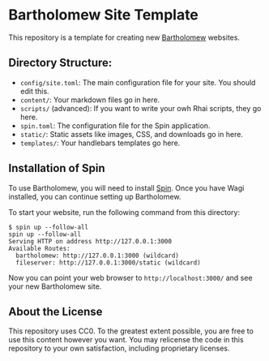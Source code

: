 # Bartholomew Site Template

This repository is a template for creating new [Bartholomew](https://github.com/fermyon/bartholomew) websites.

## Directory Structure:

- `config/site.toml`: The main configuration file for your site. You should edit this.
- `content/`: Your markdown files go in here.
- `scripts/` (advanced): If you want to write your owh Rhai scripts, they go here.
- `spin.toml`: The configuration file for the Spin application.
- `static/`: Static assets like images, CSS, and downloads go in here.
- `templates/`: Your handlebars templates go here. 

## Installation of Spin

To use Bartholomew, you will need to install [Spin](https://spin.fermyon.dev).
Once you have Wagi installed, you can continue setting up Bartholomew.

To start your website, run the following command from this directory:

```console
$ spin up --follow-all
spin up --follow-all
Serving HTTP on address http://127.0.0.1:3000
Available Routes:
  bartholomew: http://127.0.0.1:3000 (wildcard)
  fileserver: http://127.0.0.1:3000/static (wildcard)
```

Now you can point your web browser to `http://localhost:3000/` and see your new Bartholomew site.

## About the License

This repository uses CC0. To the greatest extent possible, you are free to use this content however you want.
You may relicense the code in this repository to your own satisfaction, including proprietary licenses.
